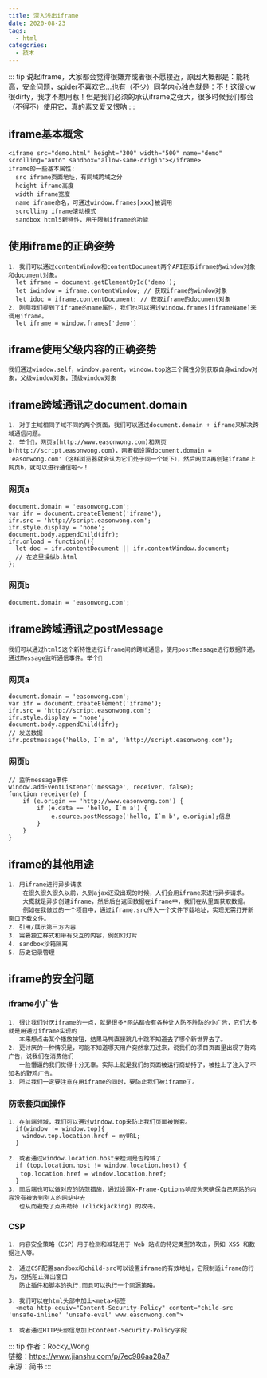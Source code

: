 ```yaml
---
title: 深入浅出iframe
date: 2020-08-23
tags:
  - html
categories:
  - 技术
---
```


::: tip
说起iframe，大家都会觉得很嫌弃或者很不愿接近，原因大概都是：能耗高，安全问题，spider不喜欢它...也有（不少）同学内心独白就是：不！这很low很dirty，我才不想用惹！但是我们必须的承认iframe之强大，很多时候我们都会（不得不）使用它，真的素又爱又恨呐
:::

## iframe基本概念
    <iframe src="demo.html" height="300" width="500" name="demo" scrolling="auto" sandbox="allow-same-origin"></iframe>
    iframe的一些基本属性:
      src iframe页面地址，有同域跨域之分
      height iframe高度
      width iframe宽度
      name iframe命名，可通过window.frames[xxx]被调用
      scrolling iframe滚动模式
      sandbox html5新特性，用于限制iframe的功能

## 使用iframe的正确姿势
    1. 我们可以通过contentWindow和contentDocument两个API获取iframe的window对象和document对象。
      let iframe = document.getElementById('demo');
      let iwindow = iframe.contentWindow; // 获取iframe的window对象
      let idoc = iframe.contentDocument; // 获取iframe的document对象
    2. 刚刚我们提到了iframe的name属性，我们也可以通过window.frames[iframeName]来调用iframe。
      let iframe = window.frames['demo']

## iframe使用父级内容的正确姿势
    我们通过window.self，window.parent，window.top这三个属性分别获取自身window对象，父级window对象，顶级window对象

## iframe跨域通讯之document.domain
    1. 对于主域相同子域不同的两个页面，我们可以通过document.domain + iframe来解决跨域通信问题。
    2. 举个🌰，网页a(http://www.easonwong.com)和网页b(http://script.easonwong.com)，两者都设置document.domain = 'easonwong.com'（这样浏览器就会认为它们处于同一个域下），然后网页a再创建iframe上网页b，就可以进行通信啦～！

### 网页a
    document.domain = 'easonwong.com';
    var ifr = document.createElement('iframe');
    ifr.src = 'http://script.easonwong.com';
    ifr.style.display = 'none';
    document.body.appendChild(ifr);
    ifr.onload = function(){
      let doc = ifr.contentDocument || ifr.contentWindow.document;
      // 在这里操纵b.html
    };

### 网页b
    document.domain = 'easonwong.com';

## iframe跨域通讯之postMessage
    我们可以通过html5这个新特性进行iframe间的跨域通信，使用postMessage进行数据传递，通过Message监听通信事件。举个🌰

### 网页a
    document.domain = 'easonwong.com';
    var ifr = document.createElement('iframe');
    ifr.src = 'http://script.easonwong.com';
    ifr.style.display = 'none';
    document.body.appendChild(ifr);
    // 发送数据
    ifr.postmessage('hello, I`m a', 'http://script.easonwong.com');

### 网页b
    // 监听message事件
    window.addEventListener('message', receiver, false);
    function receiver(e) {
        if (e.origin == 'http://www.easonwong.com') {
            if (e.data == 'hello, I`m a') {
                e.source.postMessage('hello, I`m b', e.origin);信息
            }
        }
    }

## iframe的其他用途
    1. 用iframe进行异步请求
        在很久很久很久以前，久到ajax还没出现的时候，人们会用iframe来进行异步请求。
        大概就是异步创建iframe，然后后台返回数据在iframe中，我们在从里面获取数据。
        例如在我做过的一个项目中，通过iframe.src传入一个文件下载地址，实现无需打开新窗口下载文件。
    2. 引用/展示第三方内容
    3. 需要独立样式和带有交互的内容，例如幻灯片
    4. sandbox沙箱隔离
    5. 历史记录管理

## iframe的安全问题

### iframe小广告
    1. 很让我们讨厌iframe的一点，就是很多*网站都会有各种让人防不胜防的小广告，它们大多就是用通过iframe实现的
       本来想点击某个播放按钮，结果马鸭直接跳几十跳不知道去了哪个新世界去了。
    2. 更讨厌的一种情况是，可能不知道哪天用户突然拿刀过来，说我们的项目页面里出现了野鸡广告，说我们在消费他们
       一脸懵逼的我们觉得十分无辜。实际上就是我们的页面被运行商劫持了，被挂上了注入了不知名的野鸡广告。
    3. 所以我们一定要注意在用iframe的同时，要防止我们被iframe了。

### 防嵌套页面操作
    1. 在前端领域，我们可以通过window.top来防止我们页面被嵌套。
      if(window != window.top){
        window.top.location.href = myURL;
      }

    2. 或者通过window.location.host来检测是否跨域了
      if (top.location.host != window.location.host) {
    　　top.location.href = window.location.href;
      }
    3. 而后端也可以做对应的防范措施，通过设置X-Frame-Options响应头来确保自己网站的内容没有被嵌到别人的网站中去
       也从而避免了点击劫持 (clickjacking) 的攻击。

### CSP
    1. 内容安全策略（CSP）用于检测和减轻用于 Web 站点的特定类型的攻击，例如 XSS 和数据注入等。

    2. 通过CSP配置sandbox和child-src可以设置iframe的有效地址，它限制适iframe的行为，包括阻止弹出窗口
       防止插件和脚本的执行,而且可以执行一个同源策略。

    3. 我们可以在html头部中加上<meta>标签
      <meta http-equiv="Content-Security-Policy" content="child-src 'unsafe-inline' 'unsafe-eval' www.easonwong.com">

    3. 或者通过HTTP头部信息加上Content-Security-Policy字段

::: tip
作者：Rocky_Wong <br>
链接：https://www.jianshu.com/p/7ec986aa28a7 <br>
来源：简书
:::
